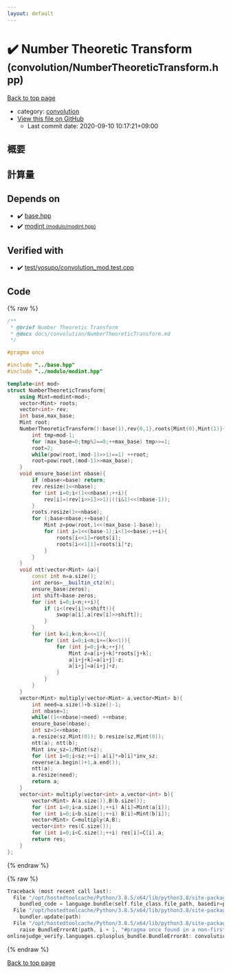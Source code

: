```yaml
---
layout: default
---
```


<!-- mathjax config similar to math.stackexchange -->
<script type="text/javascript" async
  src="https://cdnjs.cloudflare.com/ajax/libs/mathjax/2.7.5/MathJax.js?config=TeX-MML-AM_CHTML">
</script>
<script type="text/x-mathjax-config">
  MathJax.Hub.Config({
    TeX: { equationNumbers: { autoNumber: "AMS" }},
    tex2jax: {
      inlineMath: [ ['$','$'] ],
      processEscapes: true
    },
    "HTML-CSS": { matchFontHeight: false },
    displayAlign: "left",
    displayIndent: "2em"
  });
</script>

<script type="text/javascript" src="https://cdnjs.cloudflare.com/ajax/libs/jquery/3.4.1/jquery.min.js"></script>
<script src="https://cdn.jsdelivr.net/npm/jquery-balloon-js@1.1.2/jquery.balloon.min.js" integrity="sha256-ZEYs9VrgAeNuPvs15E39OsyOJaIkXEEt10fzxJ20+2I=" crossorigin="anonymous"></script>
<script type="text/javascript" src="../../assets/js/copy-button.js"></script>
<link rel="stylesheet" href="../../assets/css/copy-button.css" />


# :heavy_check_mark: Number Theoretic Transform <small>(convolution/NumberTheoreticTransform.hpp)</small>

<a href="../../index.html">Back to top page</a>

* category: <a href="../../index.html#a9595c1c24c33b16056d2ad07e71682d">convolution</a>
* <a href="{{ site.github.repository_url }}/blob/master/convolution/NumberTheoreticTransform.hpp">View this file on GitHub</a>
    - Last commit date: 2020-09-10 10:17:21+09:00




## 概要

## 計算量

## Depends on

* :heavy_check_mark: <a href="../base.hpp.html">base.hpp</a>
* :heavy_check_mark: <a href="../modulo/modint.hpp.html">modint <small>(modulo/modint.hpp)</small></a>


## Verified with

* :heavy_check_mark: <a href="../../verify/test/yosupo/convolution_mod.test.cpp.html">test/yosupo/convolution_mod.test.cpp</a>


## Code

<a id="unbundled"></a>
{% raw %}
```cpp
/**
 * @brief Number Theoretic Transform
 * @docs docs/convolution/NumberTheoreticTransform.md
 */

#pragma once

#include "../base.hpp"
#include "../modulo/modint.hpp"

template<int mod>
struct NumberTheoreticTransform{
    using Mint=modint<mod>;
    vector<Mint> roots;
    vector<int> rev;
    int base,max_base;
    Mint root;
    NumberTheoreticTransform():base(1),rev{0,1},roots{Mint(0),Mint(1)}{
        int tmp=mod-1;
        for (max_base=0;tmp%2==0;++max_base) tmp>>=1;
        root=2;
        while(pow(root,(mod-1)>>1)==1) ++root;
        root=pow(root,(mod-1)>>max_base);
    }
    void ensure_base(int nbase){
        if (nbase<=base) return;
        rev.resize(1<<nbase);
        for (int i=0;i<(1<<nbase);++i){
            rev[i]=(rev[i>>1]>>1)|((i&1)<<(nbase-1));
        }
        roots.resize(1<<nbase);
        for (;base<nbase;++base){
            Mint z=pow(root,1<<(max_base-1-base));
            for (int i=1<<(base-1);i<(1<<base);++i){
                roots[i<<1]=roots[i];
                roots[i<<1|1]=roots[i]*z;
            }
        }
    }
    void ntt(vector<Mint> &a){
        const int n=a.size();
        int zeros=__builtin_ctz(n);
        ensure_base(zeros);
        int shift=base-zeros;
        for (int i=0;i<n;++i){
            if (i<(rev[i]>>shift)){
                swap(a[i],a[rev[i]>>shift]);
            }
        }
        for (int k=1;k<n;k<<=1){
            for (int i=0;i<n;i+=(k<<1)){
                for (int j=0;j<k;++j){
                    Mint z=a[i+j+k]*roots[j+k];
                    a[i+j+k]=a[i+j]-z;
                    a[i+j]=a[i+j]+z;
                }
            }
        }
    }
    vector<Mint> multiply(vector<Mint> a,vector<Mint> b){
        int need=a.size()+b.size()-1;
        int nbase=1;
        while((1<<nbase)<need) ++nbase;
        ensure_base(nbase);
        int sz=1<<nbase;
        a.resize(sz,Mint(0)); b.resize(sz,Mint(0));
        ntt(a); ntt(b);
        Mint inv_sz=1/Mint(sz);
        for (int i=0;i<sz;++i) a[i]*=b[i]*inv_sz;
        reverse(a.begin()+1,a.end());
        ntt(a);
        a.resize(need);
        return a;
    }
    vector<int> multiply(vector<int> a,vector<int> b){
        vector<Mint> A(a.size()),B(b.size());
        for (int i=0;i<a.size();++i) A[i]=Mint(a[i]);
        for (int i=0;i<b.size();++i) B[i]=Mint(b[i]);
        vector<Mint> C=multiply(A,B);
        vector<int> res(C.size());
        for (int i=0;i<C.size();++i) res[i]=C[i].a;
        return res;
    }
};
```
{% endraw %}

<a id="bundled"></a>
{% raw %}
```cpp
Traceback (most recent call last):
  File "/opt/hostedtoolcache/Python/3.8.5/x64/lib/python3.8/site-packages/onlinejudge_verify/docs.py", line 349, in write_contents
    bundled_code = language.bundle(self.file_class.file_path, basedir=pathlib.Path.cwd())
  File "/opt/hostedtoolcache/Python/3.8.5/x64/lib/python3.8/site-packages/onlinejudge_verify/languages/cplusplus.py", line 185, in bundle
    bundler.update(path)
  File "/opt/hostedtoolcache/Python/3.8.5/x64/lib/python3.8/site-packages/onlinejudge_verify/languages/cplusplus_bundle.py", line 310, in update
    raise BundleErrorAt(path, i + 1, "#pragma once found in a non-first line")
onlinejudge_verify.languages.cplusplus_bundle.BundleErrorAt: convolution/NumberTheoreticTransform.hpp: line 6: #pragma once found in a non-first line

```
{% endraw %}

<a href="../../index.html">Back to top page</a>

